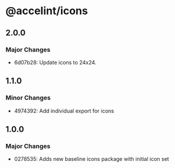 # @accelint/icons

## 2.0.0

### Major Changes

- 6d07b28: Update icons to 24x24.

## 1.1.0

### Minor Changes

- 4974392: Add individual export for icons

## 1.0.0

### Major Changes

- 0278535: Adds new baseline icons package with initial icon set
